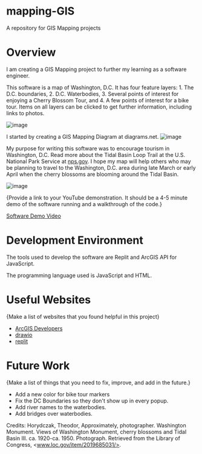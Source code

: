 # mapping-GIS
A repository for GIS Mapping projects

# Overview

I am creating a GIS Mapping project to further my learning as a software engineer.

This software is a map of Washington, D.C. It has four feature layers: 1. The D.C. boundaries, 2. D.C. Waterbodies, 3. Several points of interest for enjoying a Cherry Blossom Tour, and 4. A few points of interest for a bike tour. Items on all layers can be clicked to get further information, including links to photos.

![image](https://user-images.githubusercontent.com/90766037/177881157-23c3044f-34e5-4dab-944e-024ed5c0d67c.png)

I started by creating a GIS Mapping Diagram at diagrams.net.
![image](https://user-images.githubusercontent.com/90766037/177879552-5b7ef391-e75d-44da-85fa-00ca33bd0f89.png)

My purpose for writing this software was to encourage tourism in Washington, D.C. Read more about the Tidal Basin Loop Trail at the U.S. National Park Service at [nps.gov](https://www.nps.gov/subjects/cherryblossom/tidal-basin-loop-trail.htm#:~:text=The%20Yoshino%20cherry%20is%20the,on%20the%20Washington%20Monument%20grounds).
I hope my map will help others who may be planning to travel to the Washington, D.C. area during late March or early April when the cherry blossoms are blooming around the Tidal Basin.

![image](https://user-images.githubusercontent.com/90766037/177879926-66a1a2a6-736a-4ba3-9a34-af7a2965c699.png)

{Provide a link to your YouTube demonstration.  It should be a 4-5 minute demo of the software running and a walkthrough of the code.}

[Software Demo Video](http://youtube.link.goes.here)

# Development Environment

The tools used to develop the software are Replit and ArcGIS API for JavaScript.

The programming language used is JavaScript and HTML.

# Useful Websites

{Make a list of websites that you found helpful in this project}
* [ArcGIS Developers](http://developers.arcgis.com/)
* [drawio]([https://app.diagrams.net/])
* [replit]([https://replit.com/])

# Future Work

{Make a list of things that you need to fix, improve, and add in the future.}
* Add a new color for bike tour markers
* Fix the DC Boundaries so they don't show up in every popup.
* Add river names to the waterbodies.
* Add bridges over waterbodies.

Credits: Horydczak, Theodor, Approximately, photographer. Washington Monument. Views of Washington Monument, cherry blossoms and Tidal Basin III. ca. 1920-ca. 1950. Photograph. Retrieved from the Library of Congress, <www.loc.gov/item/2019685031/>.
